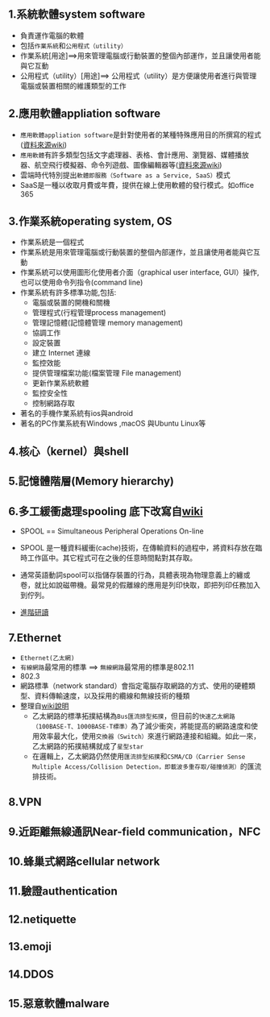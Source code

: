##

## 1.系統軟體system software
- 負責運作電腦的軟體
- 包括`作業系統`和`公用程式（utility）`
- 作業系統[用途]==>用來管理電腦或行動裝置的整個內部運作，並且讓使用者能與它互動
- 公用程式（utility）[用途]==> 公用程式（utility）是方便讓使用者進行與管理電腦或裝置相關的維護類型的工作


## 2.應用軟體appliation software
- `應用軟體appliation software`是針對使用者的某種特殊應用目的所撰寫的程式([資料來源wiki](https://zh.wikipedia.org/wiki/%E5%BA%94%E7%94%A8%E7%A8%8B%E5%BA%8F))
- `應用軟體`有許多類型包括文字處理器、表格、會計應用、瀏覽器、媒體播放器、航空飛行模擬器、命令列遊戲、圖像編輯器等([資料來源wiki](https://zh.wikipedia.org/wiki/%E5%BA%94%E7%94%A8%E7%A8%8B%E5%BA%8F))
- 雲端時代特別提出`軟體即服務（Software as a Service, SaaS）`模式
- SaaS是一種以收取月費或年費，提供在線上使用軟體的發行模式。如office 365

## 3.作業系統operating system, OS
- 作業系統是一個程式
- 作業系統是用來管理電腦或行動裝置的整個內部運作，並且讓使用者能與它互動
- 作業系統可以使用圖形化使用者介面（graphical user interface, GUI）操作,也可以使用命令列指令(command line)
- 作業系統有許多標準功能,包括:
  - 電腦或裝置的開機和關機
  - 管理程式(行程管理process management)
  - 管理記憶體(記憶體管理 memory management)
  - 協調工作
  - 設定裝置
  - 建立 Internet 連線
  - 監控效能
  - 提供管理檔案功能(檔案管理 File management)
  - 更新作業系統軟體
  - 監控安全性
  - 控制網路存取
- 著名的手機作業系統有ios與android
- 著名的PC作業系統有Windows ,macOS 與Ubuntu Linux等

## 4.核心（kernel）與shell

## 5.記憶體階層(Memory hierarchy)

## 6.多工緩衝處理spooling 底下改寫自[wiki](https://zh.wikipedia.org/wiki/%E5%81%87%E8%84%B1%E6%9C%BA)
- SPOOL == Simultaneous Peripheral Operations On-line
- SPOOL 是一種資料緩衝(cache)技術，在傳輸資料的過程中，將資料存放在臨時工作區中。其它程式可在之後的任意時間點對其存取。
- 通常英語動詞spool可以指儲存裝置的行為，具體表現為物理意義上的纏或卷，就比如說磁帶機。最常見的假離線的應用是列印快取，即把列印任務加入到佇列。

- [進階研讀](https://www.javatpoint.com/spooling-in-operating-system)

## 7.Ethernet
- `Ethernet(乙太網)`
- `有線網路`最常用的標準  ==> `無線網路`最常用的標準是802.11
- 802.3
- 網路標準（network standard）會指定電腦存取網路的方式、使用的硬體類型、資料傳輸速度，以及採用的纜線和無線技術的種類
- 整理自[wiki說明](https://zh.wikipedia.org/wiki/%E4%BB%A5%E5%A4%AA%E7%BD%91)
  - 乙太網路的標準拓撲結構為`Bus匯流排型拓撲`，但目前的`快速乙太網路（100BASE-T、1000BASE-T標準）`為了減少衝突，將能提高的網路速度和使用效率最大化，使用`交換器（Switch）`來進行網路連接和組織。如此一來，乙太網路的拓撲結構就成了`星型star`
  - 在邏輯上，乙太網路仍然使用`匯流排型拓撲`和`CSMA/CD（Carrier Sense Multiple Access/Collision Detection，即載波多重存取/碰撞偵測）`的匯流排技術。
## 8.VPN
## 9.近距離無線通訊Near-field communication，NFC
## 10.蜂巢式網路cellular network
## 11.驗證authentication
## 12.netiquette
## 13.emoji
## 14.DDOS
## 15.惡意軟體malware
